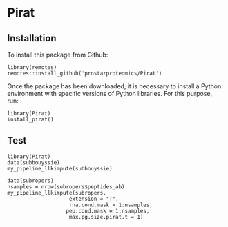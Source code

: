 # Pirat

## Installation

To install this package from Github:

```
library(remotes)
remotes::install_github('prostarproteomics/Pirat')

```

Once the package has been downloaded, it is necessary to install a Python environment with specific versions of Python libraries. For this purpose, run: 

```
library(Pirat)
install_pirat()

```


## Test

```
library(Pirat)
data(subbouyssie)
my_pipeline_llkimpute(subbouyssie) 

data(subropers)
nsamples = nrow(subropers$peptides_ab)
my_pipeline_llkimpute(subropers, 
                    extension = "T",
                    rna.cond.mask = 1:nsamples, 
                   pep.cond.mask = 1:nsamples,
                    max.pg.size.pirat.t = 1)
```
